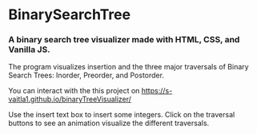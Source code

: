 # BinarySearchTree

### A binary search tree visualizer made with HTML, CSS, and Vanilla JS. 

The program visualizes insertion and the three major traversals of Binary Search Trees: Inorder, Preorder, and Postorder.

You can interact with the this project on https://s-vaitla1.github.io/binaryTreeVisualizer/

Use the insert text box to insert some integers.
Click on the traversal buttons to see an animation visualize the different traversals.